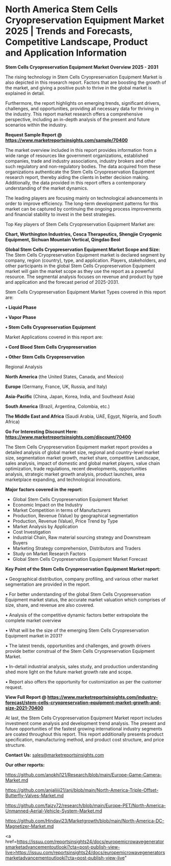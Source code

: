 # North America Stem Cells Cryopreservation Equipment Market 2025 | Trends and Forecasts, Competitive Landscape, Product and Application Information

<Strong> Stem Cells Cryopreservation Equipment Market Overview 2025 - 2031</strong>

The rising technology in Stem Cells Cryopreservation Equipment Market is also depicted in this research report. Factors that are boosting the growth of the market, and giving a positive push to thrive in the global market is explained in detail.

Furthermore, the report highlights on emerging trends, significant drivers, challenges, and opportunities, providing all necessary data for thriving in the industry. This report market research offers a comprehensive perspective, including an in-depth analysis of the present and future scenarios within the industry.

<strong>Request Sample Report @ <a href=https://www.marketreportsinsights.com/sample/70400>https://www.marketreportsinsights.com/sample/70400</a></strong>

The market overview included in this report provides information from a wide range of resources like government organizations, established companies, trade and industry associations, industry brokers and other such regulatory and non-regulatory bodies. The data acquired from these organizations authenticate the Stem Cells Cryopreservation Equipment research report, thereby aiding the clients in better decision making. Additionally, the data provided in this report offers a contemporary understanding of the market dynamics.

The leading players are focusing mainly on technological advancements in order to improve efficiency. The long-term development patterns for this market can be captured by continuing the ongoing process improvements and financial stability to invest in the best strategies.

Top Key players of Stem Cells Cryopreservation Equipment Market are:

<strong>Chart, Worthington Industries, Cesca Therapeutics, Shengjie Cryogenic Equipment, Sichuan Mountain Vertical, Qingdao Beol</strong>

<strong><b>Global Stem Cells Cryopreservation Equipment Market Scope and Size:</b></strong>
The Stem Cells Cryopreservation Equipment market is declared segment by company, region (country), type, and application. Players, stakeholders, and other participants in the global Stem Cells Cryopreservation Equipment market will gain the market scope as they use the report as a powerful resource. The segmental analysis focuses on revenue and product by type and application and the forecast period of 2025-2031.

Stem Cells Cryopreservation Equipment Market Types covered in this report are:

<strong>• Liquid Phase

• Vapor Phase

• Stem Cells Cryopreservation Equipment</strong>

Market Applications covered in this report are:

<strong>• Cord Blood Stem Cells Cryopreservation

• Other Stem Cells Cryopreservation</strong> 

Regional Analysis

<strong>North America</strong> (the United States, Canada, and Mexico)

<strong>Europe</strong> (Germany, France, UK, Russia, and Italy)

<strong>Asia-Pacific</strong> (China, Japan, Korea, India, and Southeast Asia)

<strong>South America</strong> (Brazil, Argentina, Colombia, etc.)

<strong>The Middle East and Africa</strong> (Saudi Arabia, UAE, Egypt, Nigeria, and South Africa)

<strong>Go For Interesting Discount Here: <a href=https://www.marketreportsinsights.com/discount/70400>https://www.marketreportsinsights.com/discount/70400</a></strong>

The Stem Cells Cryopreservation Equipment market report provides a detailed analysis of global market size, regional and country-level market size, segmentation market growth, market share, competitive Landscape, sales analysis, impact of domestic and global market players, value chain optimization, trade regulations, recent developments, opportunities analysis, strategic market growth analysis, product launches, area marketplace expanding, and technological innovations.

<strong><b>Major factors covered in the report:</b></strong>
<ul>
  <li>Global Stem Cells Cryopreservation Equipment Market </li>
  <li>Economic Impact on the Industry</li>
  <li>Market Competition in terms of Manufacturers</li>
  <li>Production, Revenue (Value) by geographical segmentation</li>
  <li>Production, Revenue (Value), Price Trend by Type</li>
  <li>Market Analysis by Application</li>
  <li>Cost Investigation</li>
  <li>Industrial Chain, Raw material sourcing strategy and Downstream Buyers</li>
  <li>Marketing Strategy comprehension, Distributors and Traders</li>
  <li>Study on Market Research Factors</li>
  <li>Global Stem Cells Cryopreservation Equipment Market Forecast</li>
</ul>

<strong><b>Key Point of the Stem Cells Cryopreservation Equipment Market report:</b></strong>

• Geographical distribution, company profiling, and various other market segmentation are provided in the report.

• For better understanding of the global Stem Cells Cryopreservation Equipment market status, the accurate market valuation which comprises of size, share, and revenue are also covered.

• Analysis of the competitive dynamic factors better extrapolate the complete market overview

• What will be the size of the emerging Stem Cells Cryopreservation Equipment market in 2031?

• The latest trends, opportunities and challenges, and growth drivers provide better construal of the Stem Cells Cryopreservation Equipment Market.

• In-detail industrial analysis, sales study, and production understanding shed more light on the future market growth rate and scope.

• Report also offers the opportunity for customization as per the customer request.

<strong><b>View Full Report @ <a href=https://www.marketreportsinsights.com/industry-forecast/stem-cells-cryopreservation-equipment-market-growth-and-size-2021-70400>https://www.marketreportsinsights.com/industry-forecast/stem-cells-cryopreservation-equipment-market-growth-and-size-2021-70400</a></b></strong>


At last, the Stem Cells Cryopreservation Equipment Market report includes investment come analysis and development trend analysis. The present and future opportunities of the fastest growing international industry segments are coated throughout this report. This report additionally presents product specification, manufacturing method, and product cost structure, and price structure.

<strong>Contact Us:</strong>
sales@marketreportsinsights.com

<strong>Our other reports:</strong>

<a href=https://github.com/anokhi121/Research/blob/main/Europe-Game-Camera-Market.md>https://github.com/anokhi121/Research/blob/main/Europe-Game-Camera-Market.md</a>

<a href=https://github.com/anjaliiii21/anj/blob/main/North-America-Triple-Offset-Butterfly-Valves-Market.md>https://github.com/anjaliiii21/anj/blob/main/North-America-Triple-Offset-Butterfly-Valves-Market.md</a>

<a href=https://github.com/faizy72/research/blob/main/Europe-PET/North-America-Unmanned-Aerial-Vehicle-System-Market.md>https://github.com/faizy72/research/blob/main/Europe-PET/North-America-Unmanned-Aerial-Vehicle-System-Market.md</a>

<a href=https://github.com/Hindavi23/Marketgrowth/blob/main/North-America-DC-Magnetizer-Market.md>https://github.com/Hindavi23/Marketgrowth/blob/main/North-America-DC-Magnetizer-Market.md</a>

<a href=https://issuu.com/reportsinsights24/docs/europemicrowavegeneratorsmarketadvancementoutlooki?cta=post-publish-view-live>https://issuu.com/reportsinsights24/docs/europemicrowavegeneratorsmarketadvancementoutlooki?cta=post-publish-view-live</a>"
